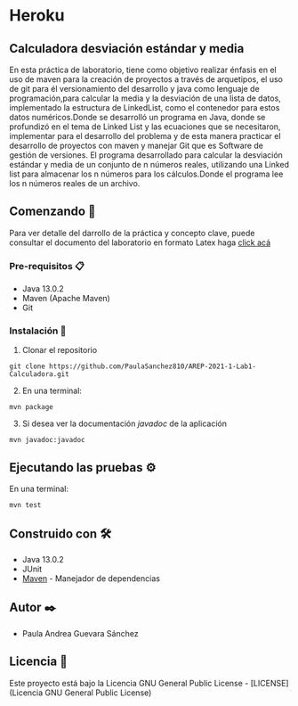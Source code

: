 # Heroku
## Calculadora desviación estándar y media
En esta práctica de laboratorio, tiene como objetivo realizar énfasis en el uso de maven para la creación de proyectos a través de arquetipos, el uso de git para él 
versionamiento del desarrollo y java como lenguaje de programación,para calcular la media y la desviación de una lista de datos, implementado la estructura de LinkedList, 
como el contenedor para estos datos numéricos.Donde se desarrolló un programa en Java, donde se profundizó en el tema de Linked List y las ecuaciones que se necesitaron,  implementar para el desarrollo del problema y de esta manera practicar el desarrollo de proyectos con maven y manejar Git que es Software de gestión de versiones.
El programa desarrollado para calcular la desviación estándar y media de un conjunto de n números reales, utilizando una Linked list para almacenar los n números para los cálculos.Donde el programa lee los n números reales de un archivo.

## Comenzando 🚀

Para ver detalle del darrollo de la práctica y concepto clave, puede consultar el documento del laboratorio en formato Latex haga [click acá](https://www.overleaf.com/project/601554022e066319be081aec)


### Pre-requisitos 📋

* Java 13.0.2
* Maven (Apache Maven)
* Git



### Instalación 🔧

1. Clonar el repositorio

```
git clone https://github.com/PaulaSanchez810/AREP-2021-1-Lab1-Calculadora.git
```

2. En una terminal:

```
mvn package
```

3. Si desea ver la documentación _javadoc_ de la aplicación

```
mvn javadoc:javadoc
```
## Ejecutando las pruebas ⚙️

En una terminal:
```
mvn test
```

## Construido con 🛠️

* Java 13.0.2
* JUnit
* [Maven](https://maven.apache.org/) - Manejador de dependencias


## Autor ✒️

* Paula Andrea Guevara Sánchez

## Licencia 📄

Este proyecto está bajo la Licencia GNU General Public License - [LICENSE](Licencia GNU General Public License) 

